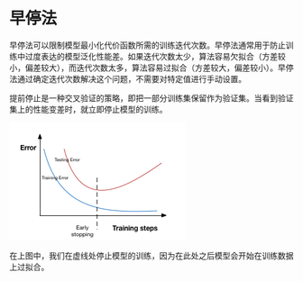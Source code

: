 # 早停法

早停法可以限制模型最小化代价函数所需的训练迭代次数。早停法通常用于防止训练中过度表达的模型泛化性能差。如果迭代次数太少，算法容易欠拟合（方差较小，偏差较大），而迭代次数太多，算法容易过拟合（方差较大，偏差较小）。早停法通过确定迭代次数解决这个问题，不需要对特定值进行手动设置。

提前停止是一种交叉验证的策略，即把一部分训练集保留作为验证集。当看到验证集上的性能变差时，就立即停止模型的训练。

![early_stop](../../../../images/deep_learning/model_tuning/regularization/early_stop.png)

在上图中，我们在虚线处停止模型的训练，因为在此处之后模型会开始在训练数据上过拟合。
